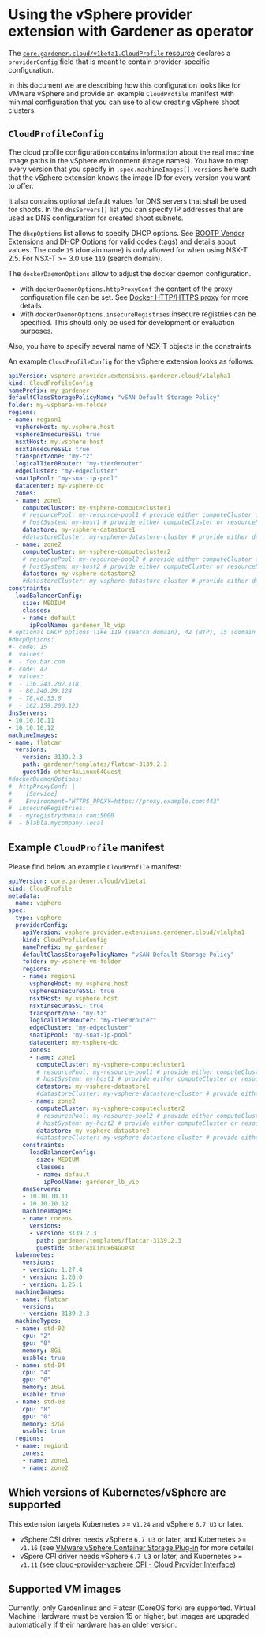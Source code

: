 # Using the vSphere provider extension with Gardener as operator

The [`core.gardener.cloud/v1beta1.CloudProfile` resource](https://github.com/gardener/gardener/blob/master/example/30-cloudprofile.yaml) declares a `providerConfig` field that is meant to contain provider-specific configuration.

In this document we are describing how this configuration looks like for VMware vSphere and provide an example `CloudProfile` manifest with minimal configuration that you can use to allow creating vSphere shoot clusters.

## `CloudProfileConfig`

The cloud profile configuration contains information about the real machine image paths in the vSphere environment (image names).
You have to map every version that you specify in `.spec.machineImages[].versions` here such that the vSphere extension knows the image ID for every version you want to offer.

It also contains optional default values for DNS servers that shall be used for shoots.
In the `dnsServers[]` list you can specify IP addresses that are used as DNS configuration for created shoot subnets.

The `dhcpOptions` list allows to specify DHCP options. See [BOOTP Vendor Extensions and DHCP Options](https://www.iana.org/assignments/bootp-dhcp-parameters/bootp-dhcp-parameters.xhtml)
for valid codes (tags) and details about values. The code `15` (domain name) is only allowed for
when using NSX-T 2.5. For NSX-T >= 3.0 use `119` (search domain).

The `dockerDaemonOptions` allow to adjust the docker daemon configuration.
- with `dockerDaemonOptions.httpProxyConf` the content of the proxy configuration file can be set.
See [Docker HTTP/HTTPS proxy](https://docs.docker.com/config/daemon/systemd/#httphttps-proxy) for more details
- with `dockerDaemonOptions.insecureRegistries` insecure registries can be specified. This
should only be used for development or evaluation purposes.


Also, you have to specify several name of NSX-T objects in the constraints.

An example `CloudProfileConfig` for the vSphere extension looks as follows:

```yaml
apiVersion: vsphere.provider.extensions.gardener.cloud/v1alpha1
kind: CloudProfileConfig
namePrefix: my_gardener
defaultClassStoragePolicyName: "vSAN Default Storage Policy"
folder: my-vsphere-vm-folder
regions:
- name: region1
  vsphereHost: my.vsphere.host
  vsphereInsecureSSL: true
  nsxtHost: my.vsphere.host
  nsxtInsecureSSL: true
  transportZone: "my-tz"
  logicalTier0Router: "my-tier0router"
  edgeCluster: "my-edgecluster"
  snatIpPool: "my-snat-ip-pool"
  datacenter: my-vsphere-dc
  zones:
  - name: zone1
    computeCluster: my-vsphere-computecluster1
    # resourcePool: my-resource-pool1 # provide either computeCluster or resourcePool or hostSystem
    # hostSystem: my-host1 # provide either computeCluster or resourcePool or hostSystem
    datastore: my-vsphere-datastore1
    #datastoreCluster: my-vsphere-datastore-cluster # provide either datastore or datastoreCluster
  - name: zone2
    computeCluster: my-vsphere-computecluster2
    # resourcePool: my-resource-pool2 # provide either computeCluster or resourcePool or hostSystem
    # hostSystem: my-host2 # provide either computeCluster or resourcePool or hostSystem
    datastore: my-vsphere-datastore2
    #datastoreCluster: my-vsphere-datastore-cluster # provide either datastore or datastoreCluster
constraints:
  loadBalancerConfig:
    size: MEDIUM
    classes:
    - name: default
      ipPoolName: gardener_lb_vip
# optional DHCP options like 119 (search domain), 42 (NTP), 15 (domain name (only NSX-T 2.5))
#dhcpOptions:
#- code: 15
#  values:
#  - foo.bar.com
#- code: 42
#  values:
#  - 136.243.202.118
#  - 80.240.29.124
#  - 78.46.53.8
#  - 162.159.200.123
dnsServers:
- 10.10.10.11
- 10.10.10.12
machineImages:
- name: flatcar
  versions:
  - version: 3139.2.3
    path: gardener/templates/flatcar-3139.2.3
    guestId: other4xLinux64Guest
#dockerDaemonOptions:
#  httpProxyConf: |
#    [Service]
#    Environment="HTTPS_PROXY=https://proxy.example.com:443"
#  insecureRegistries:
#  - myregistrydomain.com:5000
#  - blabla.mycompany.local
```

## Example `CloudProfile` manifest

Please find below an example `CloudProfile` manifest:

```yaml
apiVersion: core.gardener.cloud/v1beta1
kind: CloudProfile
metadata:
  name: vsphere
spec:
  type: vsphere
  providerConfig:
    apiVersion: vsphere.provider.extensions.gardener.cloud/v1alpha1
    kind: CloudProfileConfig
    namePrefix: my_gardener
    defaultClassStoragePolicyName: "vSAN Default Storage Policy"
    folder: my-vsphere-vm-folder
    regions:
    - name: region1
      vsphereHost: my.vsphere.host
      vsphereInsecureSSL: true
      nsxtHost: my.vsphere.host
      nsxtInsecureSSL: true
      transportZone: "my-tz"
      logicalTier0Router: "my-tier0router"
      edgeCluster: "my-edgecluster"
      snatIpPool: "my-snat-ip-pool"
      datacenter: my-vsphere-dc
      zones:
      - name: zone1
        computeCluster: my-vsphere-computecluster1
        # resourcePool: my-resource-pool1 # provide either computeCluster or resourcePool or hostSystem
        # hostSystem: my-host1 # provide either computeCluster or resourcePool or hostSystem
        datastore: my-vsphere-datastore1
        #datastoreCluster: my-vsphere-datastore-cluster # provide either datastore or datastoreCluster
      - name: zone2
        computeCluster: my-vsphere-computecluster2
        # resourcePool: my-resource-pool2 # provide either computeCluster or resourcePool or hostSystem
        # hostSystem: my-host2 # provide either computeCluster or resourcePool or hostSystem
        datastore: my-vsphere-datastore2
        #datastoreCluster: my-vsphere-datastore-cluster # provide either datastore or datastoreCluster
    constraints:
      loadBalancerConfig:
        size: MEDIUM
        classes:
        - name: default
          ipPoolName: gardener_lb_vip
    dnsServers:
    - 10.10.10.11
    - 10.10.10.12
    machineImages:
    - name: coreos
      versions:
      - version: 3139.2.3
        path: gardener/templates/flatcar-3139.2.3
        guestId: other4xLinux64Guest
  kubernetes:
    versions:
    - version: 1.27.4
    - version: 1.26.0
    - version: 1.25.1
  machineImages:
  - name: flatcar
    versions:
    - version: 3139.2.3
  machineTypes:
  - name: std-02
    cpu: "2"
    gpu: "0"
    memory: 8Gi
    usable: true
  - name: std-04
    cpu: "4"
    gpu: "0"
    memory: 16Gi
    usable: true
  - name: std-08
    cpu: "8"
    gpu: "0"
    memory: 32Gi
    usable: true
  regions:
  - name: region1
    zones:
    - name: zone1
    - name: zone2
```

## Which versions of Kubernetes/vSphere are supported

This extension targets Kubernetes >= `v1.24` and vSphere `6.7 U3` or later.

- vSphere CSI driver needs vSphere `6.7 U3` or later,
  and Kubernetes >= `v1.16`
  (see [VMware vSphere Container Storage Plug-in](https://docs.vmware.com/en/VMware-vSphere-Container-Storage-Plug-in/index.html) for more details)
- vSpere CPI driver needs vSphere `6.7 U3` or later,
  and Kubernetes >= `v1.11`
  (see [cloud-provider-vsphere CPI - Cloud Provider Interface](https://github.com/kubernetes/cloud-provider-vsphere/blob/master/docs/book/cloud_provider_interface.md#which-versions-of-kubernetesvsphere-support-it))

## Supported VM images

Currently, only Gardenlinux and Flatcar (CoreOS fork) are supported.
Virtual Machine Hardware must be version 15 or higher, but images are upgraded
automatically if their hardware has an older version.
